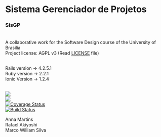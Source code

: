 # Sistema Gerenciador de Projetos<br/>
### SisGP<br/><br/>

A collaborative work for the Software Design course of the University of Brasilia<br/>
Project license: AGPL v3 (Read <a href="https://github.com/DesenhoDeSofwareUNB/SisGP/blob/master/LICENSE">LICENSE</a> file)<br/><br/>

Rails version -> 4.2.5.1<br/>
Ruby version  -> 2.2.1 <br/>
Ionic Version -> 1.2.4<br/><br/>

<a href="https://codeclimate.com/github/DesenhoDeSofwareUNB/SisGP"><img src="https://codeclimate.com/github/DesenhoDeSofwareUNB/SisGP/badges/gpa.svg" /></a>
<br/>
<a href="https://codeclimate.com/github/DesenhoDeSofwareUNB/SisGP/issues"><img src="https://codeclimate.com/github/DesenhoDeSofwareUNB/SisGP/badges/issue_count.svg" /></a>
<br/>
[![Coverage Status](https://coveralls.io/repos/github/DesenhoDeSofwareUNB/SisGP/badge.svg?branch=master)](https://coveralls.io/github/DesenhoDeSofwareUNB/SisGP?branch=master)
<br/>
[![Build Status](https://travis-ci.org/DaniloBarros/SisGP.svg?branch=master)](https://travis-ci.org/DaniloBarros/SisGP)

Anna Martins <br/>
Rafael Akiyoshi <br/>
Marco William Silva <br/>
